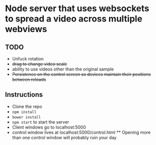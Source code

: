 # Node server that uses websockets to spread a video across multiple webviews

## TODO
* Unfuck rotation
* ~~drag to change video scale~~
* ability to use videos other than the original sample
* ~~Persistence on the control screen so devices maintain their positions between reloads~~

## Instructions
* Clone the repo
* `npm install`
* `bower install`
* `npm start` to start the server
* Client windows go to localhost:5000
* control window lives at localhost:5000/control.html
** Opening more than one control window will probably ruin your day
